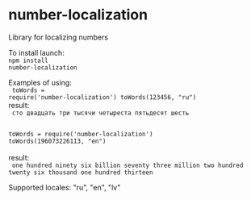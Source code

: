# number-localization
Library for localizing numbers

To install launch:
<br/>
<code>npm install number-localization</code>

Examples of using:
<br/>
<code>
toWords = require('number-localization')
toWords(123456, "ru")
</code><br/>
result:<br/>
<code> сто двадцать три тысячи четыреста пятьдесят шесть </code>

<code>
toWords = require('number-localization')
toWords(196073226113, "en")
</code><br/>
result:<br/>
<code> one hundred ninety six billion seventy three million two hundred twenty six thousand one hundred thirteen  </code>


Supported locales: "ru", "en", "lv"
